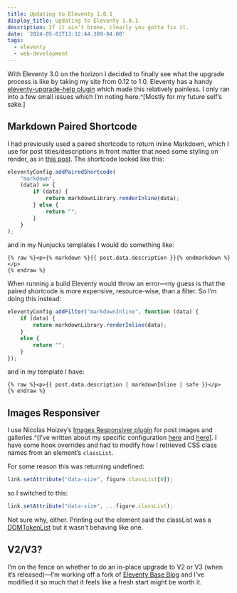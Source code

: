 ```yaml
---
title: Updating to Eleventy 1.0.1
display_title: Updating to Eleventy 1.0.1
description: If it ain’t broke, clearly you gotta fix it.
date: '2024-05-01T13:32:44.389-04:00'
tags:
  - eleventy
  - web-development
---
```


With Eleventy 3.0 on the horizon I decided to finally see what the upgrade process is like by taking my site from 0.12 to 1.0. Eleventy has a handy [eleventy-upgrade-help plugin](https://github.com/11ty/eleventy-upgrade-help/tree/v1.x) which made this relatively painless. I only ran into a few small issues which I’m noting here.^[Mostly for my future self’s sake.]

## Markdown Paired Shortcode

I had previously used a paired shortcode to return inline Markdown, which I use for post titles/descriptions in front matter that need some styling on render, as in [this post](/posts/updating-letterboxd-to-markdown-esm/). The shortcode looked like this:

```js
eleventyConfig.addPairedShortcode(
	"markdown",
	(data) => {
		if (data) {
			return markdownLibrary.renderInline(data);
		} else {
			return "";
		}
	}
);
```

and in my Nunjucks templates I would do something like:

```twig
{% raw %}<p>{% markdown %}{{ post.data.description }}{% endmarkdown %}</p>
{% endraw %}
```

When running a build Eleventy would throw an error—my guess is that the paired shortcode is more expensive, resource-wise, than a filter. So I’m doing this instead:

```js
eleventyConfig.addFilter("markdownInline", function (data) {
	if (data) {
		return markdownLibrary.renderInline(data);
	}
	else {
		return "";
	}
});
```

and in my template I have:

```twig
{% raw %}<p>{{ post.data.description | markdownInline | safe }}</p>
{% endraw %}
```

## Images Responsiver

I use Nicolas Hoizey’s [Images Responsiver plugin](https://github.com/nhoizey/eleventy-plugin-images-responsiver) for post images and galleries.^[I’ve written about my specific configuration [here](/posts/eleventy-images-responsiver/) and [here](/posts/eleventy-building-image-gallery-photoswipe/)]. I have some hook overrides and had to modify how I retrieved CSS class names from an element’s `classList`.

For some reason this was returning undefined:

```js
link.setAttribute("data-size", figure.classList[0]);
```

so I switched to this:

```js
link.setAttribute("data-size", ...figure.classList);
```

Not sure why, either. Printing out the element said the classList was a [DOMTokenList](https://developer.mozilla.org/en-US/docs/Web/API/DOMTokenList) but it wasn’t behaving like one.

## V2/V3?

I’m on the fence on whether to do an in-place upgrade to V2 or V3 (when it’s released)—I’m working off a fork of [Eleventy Base Blog](https://github.com/11ty/eleventy-base-blog) and I’ve modified it so much that it feels like a fresh start might be worth it.